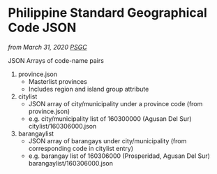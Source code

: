 # Philippine Standard Geographical Code JSON
*from March 31, 2020 [PSGC](https://psa.gov.ph/classification/psgc/)*

JSON Arrays of code-name pairs
1. province.json
	* Masterlist provinces
	* Includes region and island group attribute
2. citylist
	* JSON array of city/municipality under a province code (from province.json)
	* e.g. city/municipality list of 160300000 (Agusan Del Sur) citylist/160306000.json
3. barangaylist
	* JSON array of barangays under city/municipality (from corresponding code in citylist entry)
	* e.g. barangay list of 160306000 (Prosperidad, Agusan Del Sur) barangaylist/160306000.json
